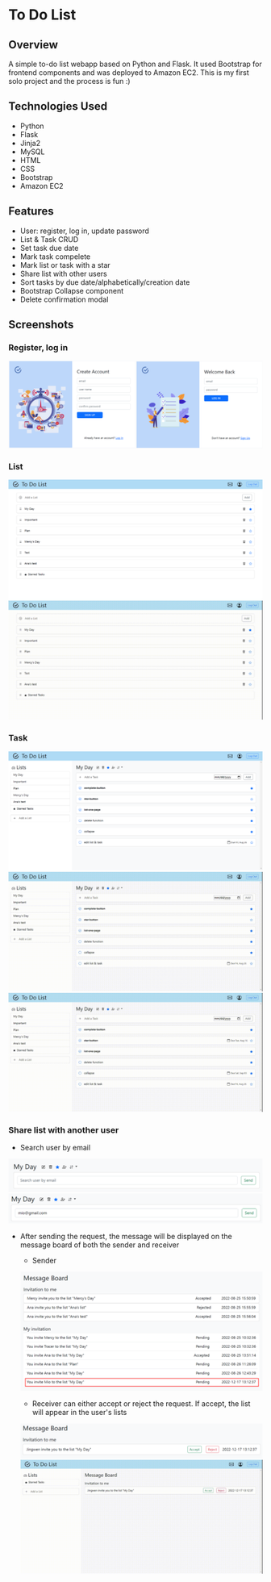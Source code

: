 # To Do List
## Overview
A simple to-do list webapp based on Python and Flask. It used Bootstrap for frontend components and was deployed to Amazon EC2. This is my first solo project and the process is fun :)


## Technologies Used
* Python
* Flask
* Jinja2
* MySQL
* HTML
* CSS
* Bootstrap
* Amazon EC2

## Features
* User: register, log in, update password
* List & Task CRUD
* Set task due date
* Mark task compelete
* Mark list or task with a star
* Share list with other users
* Sort tasks by due date/alphabetically/creation date
* Bootstrap Collapse component
* Delete confirmation modal

## Screenshots
### Register, log in

![regis_login](/screenshots/register_login.jpeg)

### List

![list](/screenshots/list.png)
![list_crud](/screenshots/list_crud.gif)

### Task

![list](/screenshots/task.png)
![list](/screenshots/task_crud.gif)
![sort](/screenshots/sort.gif)

### Share list with another user

* Search user by email

![sort](/screenshots/share1.png)
![sort](/screenshots/share2.png)
* After sending the request, the message will be displayed on the message board of both the sender and receiver
    * Sender
    
    ![sort](/screenshots/share3.png)
    * Receiver can either accept or reject the request. If accept, the list will appear in the user's lists
    
    ![sort](/screenshots/share4.png)
    ![sort](/screenshots/share4.gif)
